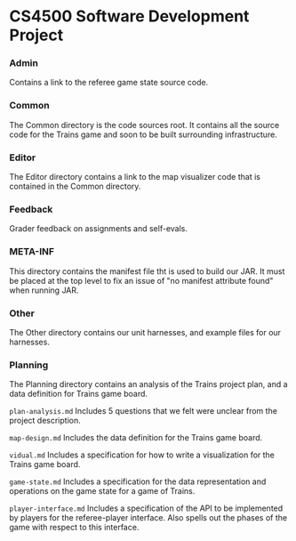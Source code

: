 # CS4500 Software Development Project

### Admin
Contains a link to the referee game state source code.

### Common
The Common directory is the code sources root. It contains all the source code for the Trains
game and soon to be built surrounding infrastructure.

### Editor
The Editor directory contains a link to the map visualizer code that is contained in the Common directory.

### Feedback
Grader feedback on assignments and self-evals.

### META-INF
This directory contains the manifest file tht is used to build our JAR. It must be placed at the top level to fix an issue of "no manifest attribute found" when running JAR.

### Other
The Other directory contains our unit harnesses, and example files for our harnesses.

### Planning
The Planning directory contains an analysis of the Trains project plan, and a data definition for 
Trains game board. 

```plan-analysis.md``` Includes 5 questions that we felt were unclear from the project description.

```map-design.md``` Includes the data definition for the Trains game board.

```vidual.md``` Includes a specification for how to write a visualization for the Trains game board.

```game-state.md``` Includes a specification for the data representation and operations on the game state for a game of Trains.

```player-interface.md``` Includes a specification of the API to be implemented by players for the referee-player interface. Also spells out the phases of the game with respect to this interface.

